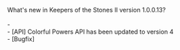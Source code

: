 What's new in Keepers of the Stones II version 1.0.0.13?<br />
<br />- 
<br />- [API] Colorful Powers API has been updated to version 4
<br />- [Bugfix] 